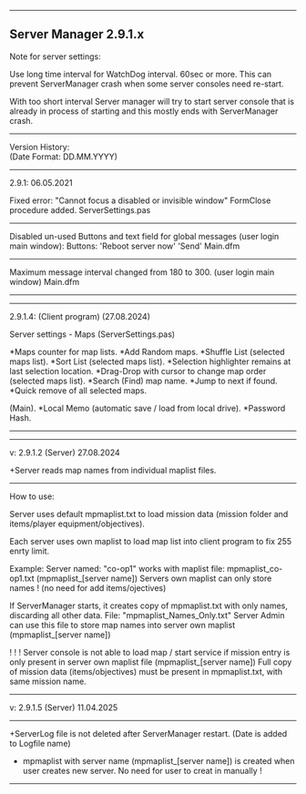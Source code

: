 ----------------------------------------------------------------------------------------
  Server Manager 2.9.1.x
----------------------------------------------------------------------------------------

Note for server settings:
  
  Use long time interval for WatchDog interval.
  60sec or more.
  This can prevent ServerManager crash when some server consoles need re-start.
  
  With too short interval Server manager will try to start server console that 
  is already in process of starting and this mostly ends with ServerManager crash.
  
----------------------------------------------------------------------------------------
Version History:  
(Date Format: DD.MM.YYYY)

----------------------------------------------------------------------------------------

2.9.1:
06.05.2021

Fixed error: "Cannot focus a disabled or invisible window"
FormClose procedure added.
ServerSettings.pas

----------------------------------------------------------------------------------------
Disabled un-used Buttons and text field 
for global messages (user login main window):
Buttons:
'Reboot server now'
'Send'
Main.dfm

----------------------------------------------------------------------------------------
Maximum message interval changed from 180 to 300.
(user login main window) 
Main.dfm

----------------------------------------------------------------------------------------



----------------------------------------------------------------------------------------
2.9.1.4:
(Client program)
(27.08.2024)

Server settings - Maps (ServerSettings.pas)

*Maps counter for map lists. 
*Add Random maps. 
*Shuffle List (selected maps list). 
*Sort List (selected maps list). 
*Selection highlighter remains at last selection location.
*Drag-Drop with cursor to change map order (selected maps list).
*Search (Find) map name. 
*Jump to next if found. 
*Quick remove of all selected maps.


(Main). 
*Local Memo (automatic save / load from local drive).
*Password Hash. 

----------------------------------------------------------------------------------------

----------------------------------------------------------------------------------------
v: 2.9.1.2
(Server)
27.08.2024

+Server reads map names from individual maplist files.

----------------------
How to use:

Server uses default mpmaplist.txt to load mission data (mission folder and items/player equipment/objectives).

Each server uses own maplist to load map list into client program to fix 255 enrty limit.

Example:
Server named: "co-op1" works with maplist file: mpmaplist_co-op1.txt  (mpmaplist_[server name])
Servers own maplist can only store names ! (no need for add items/ojectives)

If ServerManager starts, it creates copy of mpmaplist.txt with only names, discarding all other data.
File: "mpmaplist_Names_Only.txt"
Server Admin can use this file to store map names into server own maplist (mpmaplist_[server name])

! ! !  Server console is not able to load map / start service if mission entry is only present in
server own maplist file (mpmaplist_[server name])
Full copy of mission data (items/objectives) must be present in mpmaplist.txt, with same mission name.

----------------------------------------------------------------------------------------

v: 2.9.1.5
(Server)
11.04.2025

----------------------
+ServerLog file is not deleted after ServerManager restart.
  (Date is added to Logfile name)

+ mpmaplist with server name  (mpmaplist_[server name]) is created when
    user creates new server.
    No need for user to creat in manually !

----------------------------------------------------------------------------------------
